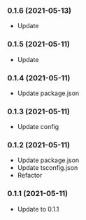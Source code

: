 ### **0.1.6** (2021-05-13)  
  
- Update    
  
### **0.1.5** (2021-05-11)  
  
- Update    
  
### **0.1.4** (2021-05-11)  
  
- Update package.json    
  
### **0.1.3** (2021-05-11)  
  
- Update config    
  
### **0.1.2** (2021-05-11)  
  
- Update package.json  
- Update tsconfig.json  
- Refactor    
  
### **0.1.1** (2021-05-11)  
  
- Update to 0.1.1    
  
